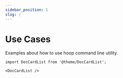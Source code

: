 ```yaml
---
sidebar_position: 1
slug: /
---
```


# Use Cases

Examples about how to use hoop command line utility.

```mdx-code-block
import DocCardList from '@theme/DocCardList';

<DocCardList />
```